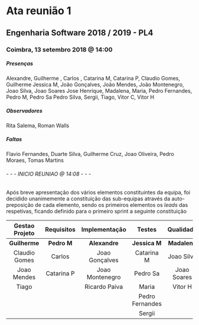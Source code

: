 # Ata reunião 1

## Engenharia Software 2018 / 2019 - PL4

### Coimbra, 13 setembro 2018 @ 14:00


##### Presenças
Alexandre, Guilherme ,  Carlos ,  Catarina M, Catarina P, Claudio Gomes, Guilherme
Jessica M, João Gonçalves, João Mendes, João Montenegro, Joao Silva, Joao Soares
Jose Henrique, Madalena, Maria, Pedro Fernandes, Pedro M, Pedro Sa
Pedro Silva, Sergii, Tiago, Vitor C, Vitor H


##### Observadores
Rita Salema, Roman Walls


##### Faltas
Flavio Fernandes, Duarte Silva, Guilherme Cruz, Joao Oliveira, Pedro Moraes, Tomas Martins


###### - - - INICIO REUNIAO @ 14:08 - - -

Após breve apresentação dos vários elementos constituintes da equipa, foi decidido unanimemente a constituição das sub-equipas através da auto-preposição de cada elemento, sendo os primeiros elementos os *leads* das respetivas, ficando definido para o primeiro sprint a seguinte constituição


Gestao Projeto | Requisitos | Implementação | Testes | Qualidade | Ambiente
:---: | :---: | :---: | :---: | :---: | :---:
 **Guilherme** | **Pedro M** | **Alexandre** | **Jessica M** | **Madalena** | **Vitor C**
Claudio Gomes | Carlos | Joao Gonçalves | Catarina M | Joao Silva | Jose Henrique
Joao Mendes | Catarina P | Joao Montenegro | Pedro Sa | Joao Soares | Pedro Silva
 | Tiago | | Ricardo Paiva | Maria |  Vitor H
 | | | | Pedro Fernandes | 
 | | | | Sergii | 

 
